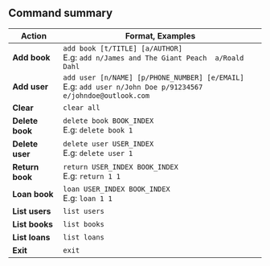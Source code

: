 ## Command summary

| Action          | Format, Examples                                                                                                |
|-----------------|-----------------------------------------------------------------------------------------------------------------|
| **Add book**    | `add book [t/TITLE] [a/AUTHOR]` <br> E.g: `add n/James and The Giant Peach  a/Roald Dahl`                       |
| **Add user**    | `add user [n/NAME] [p/PHONE_NUMBER] [e/EMAIL]` <br> E.g: `add user n/John Doe p/91234567 e/johndoe@outlook.com` |
| **Clear**       | `clear all`                                                                                                     |
| **Delete book** | `delete book BOOK_INDEX`<br> E.g: `delete book 1`                                                               |
| **Delete user** | `delete user USER_INDEX`<br> E.g: `delete user 1`                                                               |
| **Return book** | `return USER_INDEX BOOK_INDEX`<br> E.g: `return 1 1`                                                            |
| **Loan book**   | `loan USER_INDEX BOOK_INDEX`<br> E.g: `loan 1 1`                                                                |
| **List users**  | `list users`                                                                                                    |
| **List books**  | `list books`                                                                                                    |
| **List loans**  | `list loans`                                                                                                    |
| **Exit**        | `exit`                                                                                                          |
